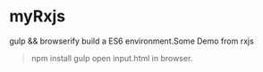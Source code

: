 # myRxjs
gulp &amp;&amp; browserify build a ES6 environment.Some Demo from rxjs

> npm install 
> gulp
> open input.html in browser.
